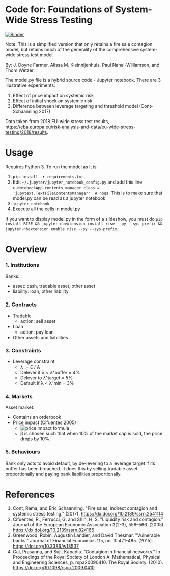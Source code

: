# Code for: Foundations of System-Wide Stress Testing

[![Binder](https://mybinder.org/badge_logo.svg)](https://mybinder.org/v2/gh/ox-inet-resilience/firesale_stresstest/master)

Note: This is a simplified version that only retains a fire sale contagion
model, but retains much of the generality of the comprehensive system-wide
stress test model.

By: J. Doyne Farmer, Alissa M. Kleinnijenhuis, Paul Nahai-Williamson, and Thom Wetzer.

The model.py file is a hybrid source code - Jupyter notebook.
There are 3 illustrative experiments:
1. Effect of price impact on systemic risk
2. Effect of initial shock on systemic risk
3. Difference between leverage targeting and threshold model (Cont-Schaanning 2017)

Data taken from 2018 EU-wide stress test results,
https://eba.europa.eu/risk-analysis-and-data/eu-wide-stress-testing/2018/results.

# Usage

Requires Python 3.
To run the model as it is:
1. `pip install -r requirements.txt`
2. Edit `~/.jupyter/jupyter_notebook_config.py` and add this line `c.NotebookApp.contents_manager_class = 'jupytext.TextFileContentsManager'  # noqa`. This is to make sure that model.py can be read as a jupyter notebook
3. `jupyter notebook`
4. Execute all the cells in model.py

If you want to display model.py in the form of a slideshow, you must do `pip install RISE && jupyter-nbextension install rise --py --sys-prefix && jupyter-nbextension enable rise --py --sys-prefix`.

# Overview

### 1. Institutions

Banks:
- asset: cash, tradable asset, other asset
- liability: loan, other liability

### 2. Contracts

- Tradable
  - action: sell asset
- Loan
  - action: pay loan
- Other assets and liabilities

### 3. Constraints

- Leverage constraint
  - λ := E / A
  - Delever if λ < λ^buffer = 4%
  - Delever to λ^target = 5%
  - Default if λ < λ^min = 3%

### 4. Markets

Asset market:
- Contains an orderbook
- Price impact (Cifuentes 2005)
  - ![price impact formula](https://latex.codecogs.com/svg.latex?p'&space;=&space;p&space;\exp{\left[-\beta&space;\frac{\mathrm{sold}}{\mathrm{marketcap}}\right]})
  - β is chosen such that when 10% of the market cap is sold, the price drops by 10%.

### 5. Behaviours

Bank only acts to avoid default, by de-levering to a leverage target if its
buffer has been breached. It does this by selling tradable asset proportionally
and paying bank liabilities proportionally.

# References
1. Cont, Rama, and Eric Schaanning. "Fire sales, indirect contagion and systemic stress testing." (2017).
   https://dx.doi.org/10.2139/ssrn.2541114
2. Cifuentes, R., Ferrucci, G. and Shin, H. S. "Liquidity risk and contagion." Journal of the European Economic Association 3(2-3), 556–566. (2005).
   https://dx.doi.org/10.2139/ssrn.824166
3. Greenwood, Robin, Augustin Landier, and David Thesmar. "Vulnerable banks." Journal of Financial Economics 115, no. 3: 471-485. (2015).
   https://doi.org/10.3386/w18537
4. Gai, Prasanna, and Sujit Kapadia. "Contagion in financial networks." In Proceedings of the Royal Society of London A: Mathematical, Physical and Engineering Sciences, p. rspa20090410. The Royal Society. (2010).
   https://doi.org/10.1098/rspa.2009.0410
